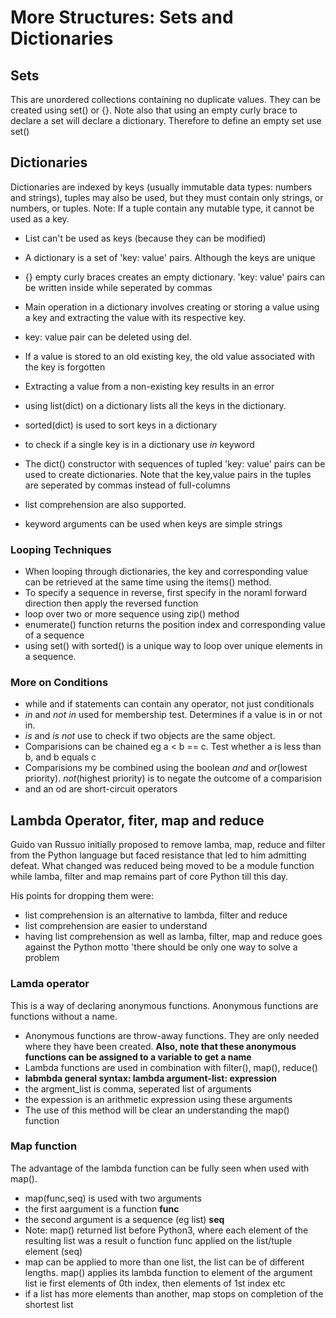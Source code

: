 # More Structures: Sets and Dictionaries
## Sets
This are unordered collections containing no duplicate values. They can be created using set() or {}. Note also that using an empty curly brace to declare a set will declare a dictionary. Therefore to define an empty set use set()


## Dictionaries
Dictionaries are indexed by keys (usually immutable data types: numbers and strings), tuples may also be used, but they must contain only strings, or numbers, or tuples. Note: If a tuple contain any mutable type, it cannot be used as a key.
* List can't be used as keys (because they can be modified)
* A dictionary is a set of 'key: value' pairs. Although the keys are unique
* {} empty curly braces creates an empty dictionary. 'key: value' pairs can be written inside while seperated by commas

* Main operation in a dictionary involves creating or storing a value using a key and extracting the value with its respective key.
* key: value pair can be deleted using del.
* If a value is stored to an old existing key, the old value associated with the key is forgotten
* Extracting a value from a non-existing key results in an error
* using list(dict) on a dictionary lists all the keys in the dictionary.
* sorted(dict) is used to sort keys in a dictionary
* to check if a single key is in a dictionary use *in* keyword
* The dict() constructor with sequences of tupled 'key: value' pairs can be used to create dictionaries. Note that the key,value pairs in the tuples are seperated by commas instead of full-columns
* list comprehension are also supported.
* keyword arguments can be used when keys are simple strings

### Looping Techniques
* When looping through dictionaries, the key and corresponding value can be retrieved at the same time using the items() method.
* To specify a sequence in reverse, first specify in the noraml forward direction then apply the reversed function
* loop over two or more sequence using zip() method
* enumerate() function returns the position index and corresponding value of a sequence
* using set() with sorted() is a unique way to loop over unique elements in a sequence.

### More on Conditions
* while and if statements can contain any operator, not just conditionals
* *in* and *not in* used for membership test. Determines if a value is in or not in.
* *is* and *is not* use to check if two objects are the same object.
* Comparisions can be chained eg a < b == c. Test whether a is less than b, and b equals c
* Comparisions my be combined using the boolean *and* and *or*(lowest priority). *not*(highest priority) is to negate the outcome of a comparision
* and an od are short-circuit operators


## Lambda Operator, fiter, map and reduce
Guido van Russuo initially proposed to remove lamba, map, reduce and filter from the Python language but faced resistance that led to him admitting defeat. What changed was reduced being moved to be a module function while lamba, filter and map remains part of core Python till this day.

His points for dropping them were:
* list comprehension is an alternative to lambda, filter and reduce
* list comprehension are easier to understand
* having list comprehension as well as lamba, filter, map and reduce goes against the Python motto 'there should be only one way to solve a problem

### Lamda operator
This is a way of declaring anonymous functions. Anonymous functions are functions without a name.
* Anonymous functions are throw-away functions. They are only needed where they have been created. **Also, note that these anonymous functions can be assigned to a variable to get a name**
* Lambda functions are used in combination with filter(), map(), reduce()
* **labmbda general syntax: lambda argument-list: expression**
* the argment_list is  comma, seperated list of arguments
* the expession is an arithmetic expression using these arguments
* The use of this method will be clear an understanding the map() function

### Map function
The advantage of the lambda function can be fully seen when used with map().
* map(func,seq) is used with two arguments
* the first aargument is a function **func**
* the second argument is a sequence (eg list) **seq**
* Note: map() returned list before Python3, where each element of the resulting list was a result o function func applied on the list/tuple element (seq)
* map can be applied to more than one list, the list can be of different lengths. map() applies its lambda function to element of the argument list ie first elements of 0th index, then elements of 1st index etc
* if a list has more elements than another, map stops on completion of the shortest list


